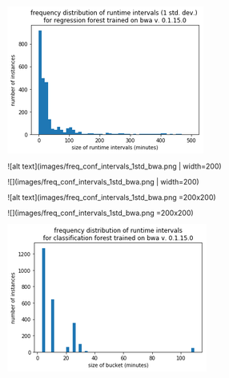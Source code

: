 ![alt text](images/freq_conf_intervals_1std_bwa.png)

![alt text](images/freq_conf_intervals_1std_bwa.png | width=200)

![](images/freq_conf_intervals_1std_bwa.png | width=200)

![alt text](images/freq_conf_intervals_1std_bwa.png =200x200)

![](images/freq_conf_intervals_1std_bwa.png =200x200)



![alt text](images/freq_clf_intervals_bwa.png)
